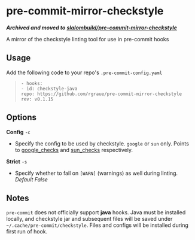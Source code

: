 # pre-commit-mirror-checkstyle

***Archived and moved to [slalombuild/pre-commit-mirror-checkstyle](https://github.com/slalombuild/pre-commit-mirror-checkstyle/releases/tag/v0.1.1)***

A mirror of the checkstyle linting tool for use in pre-commit hooks

## Usage

Add the following code to your repo's `.pre-commit-config.yaml`

> `- hooks:`  
`- id: checkstyle-java`  
`repo: https://github.com/rgraue/pre-commit-mirror-checkstyle`  
`rev: v0.1.15`

## Options

**Config** `-c`
- Specify the config to be used by checkstyle. `google` or `sun` only. Points to [google_checks](https://raw.githubusercontent.com/checkstyle/checkstyle/master/src/main/resources/google_checks.xml) and [sun_checks](https://raw.githubusercontent.com/checkstyle/checkstyle/master/src/main/resources/sun_checks.xml) respectively.

**Strict** `-s`
- Specify whether to fail on `[WARN]` (warnings) as well during linting. *Default False*


## Notes

`pre-commit` does not officially support **java** hooks. Java must be installed locally, and checkstyle jar and subsequent files will be saved under `~/.cache/pre-commit/checkstyle`. Files and configs will be installed during first run of hook.
